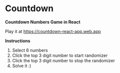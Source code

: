 # Countdown
**Countdown Numbers Game in React**

Play it at https://countdown-react-app.web.app

**Instructions**

1. Select 6 numbers
2. Click the top 3 digit number to start randomizer
3. Click the top 3 digit number to stop the randomizer
4. Solve it :)
